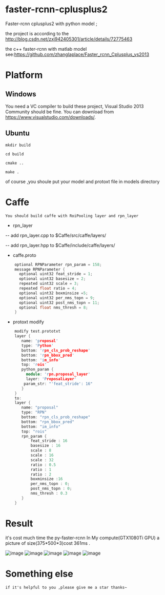 # faster-rcnn-cplusplus2

  Faster-rcnn cplusplus2 with python model ;
  
  the project is according to the http://blog.csdn.net/zxj942405301/article/details/72775463

  the c++ faster-rcnn with matlab model see:https://github.com/zhanglaplace/Faster_rcnn_Cplusplus_vs2013
# Platform

## Windows

  You need a VC compiler to build these project, Visual Studio 2013 Community should be fine. You can download from https://www.visualstudio.com/downloads/.

## Ubuntu
    mkdir build 
	
	cd build
	
	cmake ..
	
	make .
	
of course ,you shoule put your model and protoxt file in models directory

# Caffe 
	You should build caffe with RoiPooling layer and rpn_layer
	
- rpn_layer

-- add rpn_layer.cpp to $Caffe/src/caffe/layers/

-- add rpn_layer.hpp to $Caffe/include/caffe/layers/

- caffe.proto
```cpp
	optional RPNParameter rpn_param = 158;
	message RPNParameter {  
	  optional uint32 feat_stride = 1;  
	  optional uint32 basesize = 2;  
	  repeated uint32 scale = 3;  
	  repeated float ratio = 4;  
	  optional uint32 boxminsize =5;  
	  optional uint32 per_nms_topn = 9;  
	  optional uint32 post_nms_topn = 11;  
	  optional float nms_thresh = 8;  
	}  
```
 
- protoxt modify
```cpp
	modify test.prototxt 
	layer {  
	   name: 'proposal'  
	   type: 'Python'  
	   bottom: 'rpn_cls_prob_reshape'  
	   bottom: 'rpn_bbox_pred'  
	   bottom: 'im_info'  
	   top: 'rois'  
	   python_param {  
		 module: 'rpn.proposal_layer'  
		 layer: 'ProposalLayer'  
		param_str: "'feat_stride': 16"  
	   }  
	}  
	to:
	layer {  
	   name: "proposal"  
	   type: "RPN"  
	   bottom: "rpn_cls_prob_reshape"  
	   bottom: "rpn_bbox_pred"  
	   bottom: "im_info"  
	   top: "rois"  
	   rpn_param {  
		   feat_stride : 16  
		   basesize : 16  
		   scale : 8  
		   scale : 16  
		   scale : 32  
		   ratio : 0.5  
		   ratio : 1  
		   ratio : 2  
		   boxminsize :16  
		   per_nms_topn : 0;  
		   post_nms_topn : 0;  
		   nms_thresh : 0.3  
	   }  
	}  
```

# Result
  it's  cost much time the py-faster-rcnn
In My compute(GTX1080Ti GPU) a picture of size(375\*500\*3)cost 361ms .

![image](https://github.com/zhanglaplace/Faster_rcnn_Cplusplus_vs2013/blob/master/imgs/result_004545.jpg)
![image](https://github.com/zhanglaplace/Faster_rcnn_Cplusplus_vs2013/blob/master/imgs/result_001150.jpg)
![image](https://github.com/zhanglaplace/Faster_rcnn_Cplusplus_vs2013/blob/master/imgs/result_000456.jpg)
![image](https://github.com/zhanglaplace/Faster_rcnn_Cplusplus_vs2013/blob/master/imgs/result_000542.jpg)
![image](https://github.com/zhanglaplace/Faster_rcnn_Cplusplus_vs2013/blob/master/imgs/result_001763.jpg)


# Something else
 
	if it's helpful to you ,please give me a star thanks~


  

